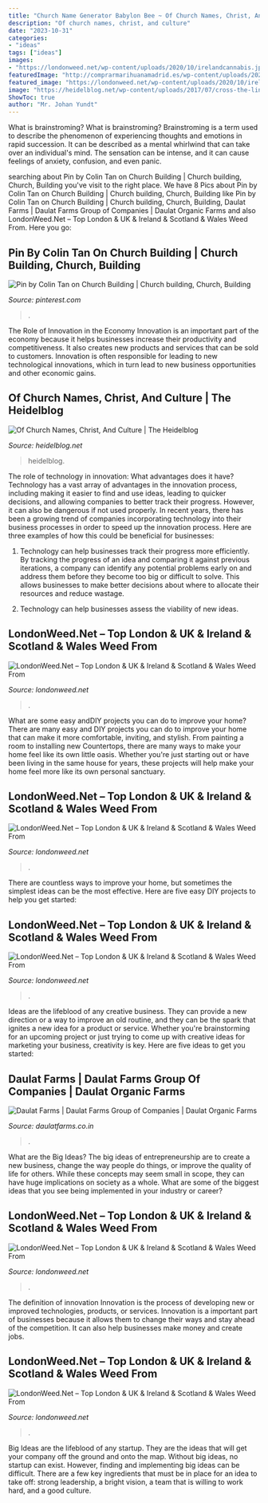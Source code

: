 ```yaml
---
title: "Church Name Generator Babylon Bee ~ Of Church Names, Christ, And Culture"
description: "Of church names, christ, and culture"
date: "2023-10-31"
categories:
- "ideas"
tags: ["ideas"]
images:
- "https://londonweed.net/wp-content/uploads/2020/10/irelandcannabis.jpg"
featuredImage: "http://comprarmarihuanamadrid.es/wp-content/uploads/2021/01/Diseno-sin-titulo-85.jpg"
featured_image: "https://londonweed.net/wp-content/uploads/2020/10/irelandcannabis.jpg"
image: "https://heidelblog.net/wp-content/uploads/2017/07/cross-the-line.png"
ShowToc: true
author: "Mr. Johan Yundt"
---
```



What is brainstroming?
What is brainstroming? Brainstroming is a term used to describe the phenomenon of experiencing thoughts and emotions in rapid succession. It can be described as a mental whirlwind that can take over an individual's mind. The sensation can be intense, and it can cause feelings of anxiety, confusion, and even panic.

	

		
searching about Pin by Colin Tan on Church Building | Church building, Church, Building you've visit to the right place. We have 8 Pics about Pin by Colin Tan on Church Building | Church building, Church, Building like Pin by Colin Tan on Church Building | Church building, Church, Building, Daulat Farms | Daulat Farms Group of Companies | Daulat Organic Farms and also LondonWeed.Net – Top London &amp; UK &amp; Ireland &amp; Scotland &amp; Wales Weed From. Here you go:
		
    
## Pin By Colin Tan On Church Building | Church Building, Church, Building

<img loading=lazy src="https://i.pinimg.com/originals/05/a1/4b/05a14bc536ad487f68be95db9bcc5bef.jpg" onerror="this.onerror=null;this.src='https://tse2.mm.bing.net/th?id=OIP.73VCI068XljE9s4BSGD-gwHaE7&amp;pid=15.1';" alt="Pin by Colin Tan on Church Building | Church building, Church, Building">

_Source: pinterest.com_

>. 

	

The Role of Innovation in the Economy
Innovation is an important part of the economy because it helps businesses increase their productivity and competitiveness. It also creates new products and services that can be sold to customers. Innovation is often responsible for leading to new technological innovations, which in turn lead to new business opportunities and other economic gains.

    
## Of Church Names, Christ, And Culture | The Heidelblog

<img loading=lazy src="https://heidelblog.net/wp-content/uploads/2017/07/cross-the-line.png" onerror="this.onerror=null;this.src='https://tse1.mm.bing.net/th?id=OIP.0S1CRq1Z87VPVucGXRsJewAAAA&amp;pid=15.1';" alt="Of Church Names, Christ, And Culture | The Heidelblog">

_Source: heidelblog.net_

>heidelblog. 

	

The role of technology in innovation: What advantages does it have?
Technology has a vast array of advantages in the innovation process, including making it easier to find and use ideas, leading to quicker decisions, and allowing companies to better track their progress. However, it can also be dangerous if not used properly. In recent years, there has been a growing trend of companies incorporating technology into their business processes in order to speed up the innovation process. Here are three examples of how this could be beneficial for businesses: 
1) Technology can help businesses track their progress more efficiently. By tracking the progress of an idea and comparing it against previous iterations, a company can identify any potential problems early on and address them before they become too big or difficult to solve. This allows businesses to make better decisions about where to allocate their resources and reduce wastage. 

2) Technology can help businesses assess the viability of new ideas.

    
## LondonWeed.Net – Top London &amp; UK &amp; Ireland &amp; Scotland &amp; Wales Weed From

<img loading=lazy src="http://comprarmarihuanamadrid.es/wp-content/uploads/2021/01/Diseno-sin-titulo-77-1.jpg" onerror="this.onerror=null;this.src='https://tse1.mm.bing.net/th?id=OIP.aRhKmpaKE4skEB0-ENQy3QAAAA&amp;pid=15.1';" alt="LondonWeed.Net – Top London &amp; UK &amp; Ireland &amp; Scotland &amp; Wales Weed From">

_Source: londonweed.net_

>. 

	

What are some easy andDIY projects you can do to improve your home?
There are many easy and DIY projects you can do to improve your home that can make it more comfortable, inviting, and stylish. From painting a room to installing new Countertops, there are many ways to make your home feel like its own little oasis. Whether you're just starting out or have been living in the same house for years, these projects will help make your home feel more like its own personal sanctuary.

    
## LondonWeed.Net – Top London &amp; UK &amp; Ireland &amp; Scotland &amp; Wales Weed From

<img loading=lazy src="http://comprarmarihuanamadrid.es/wp-content/uploads/2021/01/Diseno-sin-titulo-85.jpg" onerror="this.onerror=null;this.src='https://tse4.mm.bing.net/th?id=OIP.1lDPIRtZlyeOsBQcWpHpMgAAAA&amp;pid=15.1';" alt="LondonWeed.Net – Top London &amp; UK &amp; Ireland &amp; Scotland &amp; Wales Weed From">

_Source: londonweed.net_

>. 

	

There are countless ways to improve your home, but sometimes the simplest ideas can be the most effective. Here are five easy DIY projects to help you get started: 

    
## LondonWeed.Net – Top London &amp; UK &amp; Ireland &amp; Scotland &amp; Wales Weed From

<img loading=lazy src="http://comprarmarihuanamadrid.es/wp-content/uploads/2021/01/Diseno-sin-titulo-2021-01-25T144926.907.jpg" onerror="this.onerror=null;this.src='https://tse2.mm.bing.net/th?id=OIP.cGkdk6Y6f-6mofJxvT7uwwAAAA&amp;pid=15.1';" alt="LondonWeed.Net – Top London &amp; UK &amp; Ireland &amp; Scotland &amp; Wales Weed From">

_Source: londonweed.net_

>. 

	

Ideas are the lifeblood of any creative business. They can provide a new direction or a way to improve an old routine, and they can be the spark that ignites a new idea for a product or service. Whether you're brainstorming for an upcoming project or just trying to come up with creative ideas for marketing your business, creativity is key. Here are five ideas to get you started: 
    
## Daulat Farms | Daulat Farms Group Of Companies | Daulat Organic Farms

<img loading=lazy src="https://img1.wsimg.com/isteam/ip/04433131-cbb7-4d56-8eab-043900564722/20200712_033734.jpg/:/cr=t:0%25,l:0%25,w:100%25,h:100%25/rs=w:1023,cg:true/rs=h:100" onerror="this.onerror=null;this.src='https://tse2.mm.bing.net/th?id=OIP.hCTdjkd984My8SWEaZMpugAAAA&amp;pid=15.1';" alt="Daulat Farms | Daulat Farms Group of Companies | Daulat Organic Farms">

_Source: daulatfarms.co.in_

>. 

	

What are the Big Ideas?
The big ideas of entrepreneurship are to create a new business, change the way people do things, or improve the quality of life for others. While these concepts may seem small in scope, they can have huge implications on society as a whole. What are some of the biggest ideas that you see being implemented in your industry or career?

    
## LondonWeed.Net – Top London &amp; UK &amp; Ireland &amp; Scotland &amp; Wales Weed From

<img loading=lazy src="https://londonweed.net/wp-content/uploads/2020/10/irelandcannabis.jpg" onerror="this.onerror=null;this.src='https://tse2.mm.bing.net/th?id=OIP.JbehzijlUVnTNb6IQD6xGwHaE3&amp;pid=15.1';" alt="LondonWeed.Net – Top London &amp; UK &amp; Ireland &amp; Scotland &amp; Wales Weed From">

_Source: londonweed.net_

>. 

	

The definition of innovation
Innovation is the process of developing new or improved technologies, products, or services. Innovation is a important part of businesses because it allows them to change their ways and stay ahead of the competition. It can also help businesses make money and create jobs.

    
## LondonWeed.Net – Top London &amp; UK &amp; Ireland &amp; Scotland &amp; Wales Weed From

<img loading=lazy src="http://comprarmarihuanamadrid.es/wp-content/uploads/2021/01/Diseno-sin-titulo-73.jpg" onerror="this.onerror=null;this.src='https://tse2.mm.bing.net/th?id=OIP.jdUaMdLHzu-uE7sLXaCROQAAAA&amp;pid=15.1';" alt="LondonWeed.Net – Top London &amp; UK &amp; Ireland &amp; Scotland &amp; Wales Weed From">

_Source: londonweed.net_

>. 

	

Big Ideas are the lifeblood of any startup. They are the ideas that will get your company off the ground and onto the map. Without big ideas, no startup can exist. However, finding and implementing big ideas can be difficult. There are a few key ingredients that must be in place for an idea to take off: strong leadership, a bright vision, a team that is willing to work hard, and a good culture.

